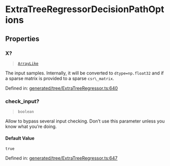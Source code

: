 # ExtraTreeRegressorDecisionPathOptions

## Properties

### X?

> [`ArrayLike`](../types/ArrayLike.md)

The input samples. Internally, it will be converted to `dtype=np.float32` and if a sparse matrix is provided to a sparse `csr\_matrix`.

Defined in:  [generated/tree/ExtraTreeRegressor.ts:640](https://github.com/transitive-bullshit/scikit-learn-ts/blob/b59c1ff/packages/sklearn/src/generated/tree/ExtraTreeRegressor.ts#L640)

### check\_input?

> `boolean`

Allow to bypass several input checking. Don’t use this parameter unless you know what you’re doing.

#### Default Value

`true`

Defined in:  [generated/tree/ExtraTreeRegressor.ts:647](https://github.com/transitive-bullshit/scikit-learn-ts/blob/b59c1ff/packages/sklearn/src/generated/tree/ExtraTreeRegressor.ts#L647)
